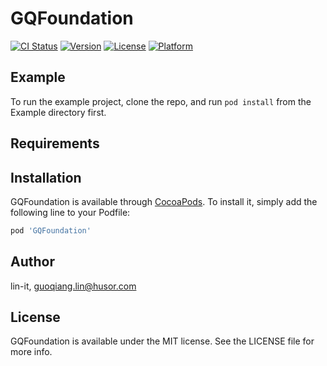# GQFoundation

[![CI Status](https://img.shields.io/travis/lin-it/GQFoundation.svg?style=flat)](https://travis-ci.org/lin-it/GQFoundation)
[![Version](https://img.shields.io/cocoapods/v/GQFoundation.svg?style=flat)](https://cocoapods.org/pods/GQFoundation)
[![License](https://img.shields.io/cocoapods/l/GQFoundation.svg?style=flat)](https://cocoapods.org/pods/GQFoundation)
[![Platform](https://img.shields.io/cocoapods/p/GQFoundation.svg?style=flat)](https://cocoapods.org/pods/GQFoundation)

## Example

To run the example project, clone the repo, and run `pod install` from the Example directory first.

## Requirements

## Installation

GQFoundation is available through [CocoaPods](https://cocoapods.org). To install
it, simply add the following line to your Podfile:

```ruby
pod 'GQFoundation'
```

## Author

lin-it, guoqiang.lin@husor.com

## License

GQFoundation is available under the MIT license. See the LICENSE file for more info.
